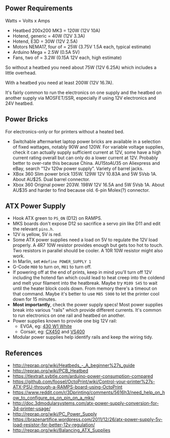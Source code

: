 ## Power Requirements

Watts = Volts x Amps

* Heatbed 200x200 MK3 = 120W (12V 10A)
* Hotend, generic = 40W (12V 3.3A)
* Hotend, E3D = 30W (12V 2.5A)
* Motors NEMA17, four of = 25W (3.75V 1.5A each, typical estimate)
* Arduino Mega = 2.5W (0.5A 5V)
* Fans, two of = 3.2W (0.15A 12V each, high estimate)

So without a heatbed you need about 75W (12V 6.25A) which includes a little overhead.

With a heatbed you need at least 200W (12V 16.7A).

It's fairly common to run the electronics on one supply and the heatbed on another supply via MOSFET/SSR, especially if using 12V electronics and 24V heatbed.

## Power Bricks

For electronics-only or for printers without a heated bed.

* Switchable aftermarket laptop power bricks are available in a selection of fixed wattages, notably 90W and 120W. For variable voltage supplies, check it can actually supply sufficient current at 12V, some have a high current rating overall but can only do a lower current at 12V. Probably better to over-rate this because China. AU$15 to AU$35 on Aliexpress and eBay, search "12v 120w power supply". Variety of barrel jacks.
* XBox 360 Slim power brick 135W. 129W 12V 10.83A and 5W 5Vsb 1A. About AU$25. Dual barrel connector.
* Xbox 360 Original power 203W. 198W 12V 16.5A and 5W 5Vsb 1A. About AU$35 and harder to find because old. 6-pin Molex(?) connector.

## ATX Power Supply

* Hook ATX green to `PS_ON` (D12) on RAMPS.
* MKS boards don't expose D12 so sacrifice a servo pin like D11 and edit the relevant `pins.h`.
* 12V is yellow, 5V is red.
* Some ATX power supplies need a load on 5V to regulate the 12V load properly. A 4R7 10W resistor provides enough but gets too hot to touch. Two resistors in parallel should be cooler. A 10R 10W resistor might also work.
* In Marlin, set `#define POWER_SUPPLY 1`
* G-Code `M80` to turn on, `M81` to turn off.
* If powering off at the end of prints, keep in mind you'll turn off 12V including the hotend fan which could lead to heat creep into the coldend and melt your filament into the heatbreak. Maybe try `M109 S45` to wait until the heater block cools down. From memory there's a timeout on that command. Maybe it's better to use `M85 S900` to let the printer cool down for 15 minutes.
* **Most importantly**, check the power supply specs! Most power supplies break into various "rails" which provide different currents. It's common to run electronics on one rail and heatbed on another.
* Power supplies known to provide one big 12V rail:
    * EVGA, eg: [430 W1 White](http://au.evga.com/products/product.aspx?pn=100-W1-0430-KR)
    * Corsair, eg: [CX450](http://www.corsair.com/en-us/cx-series-cx450-450-watt-80-plus-bronze-certified-atx-psu-na) and [VS400](http://www.corsair.com/en-gb/vs-series-vs400-400-watt-80-plus-white-certified-psu-na)
* Modular power supplies help identify rails and keep the wiring tidy.

## References

* http://reprap.org/wiki/Heatbeds_-_A_beginner%27s_guide
* http://reprap.org/wiki/PCB_Heatbed
* https://tlextrait.svbtle.com/arduino-power-consumption-compared
* https://github.com/foosel/OctoPrint/wiki/Control-your-printer%27s-ATX-PSU-through-a-RAMPS-board-using-OctoPrint
* https://www.reddit.com/r/3Dprinting/comments/5616h3/need_help_on_how_to_configure_ps_on_pin_on_a_mks/
* http://doc.3dmodularsystems.com/atx-power-supply-conversion-for-3d-printer-usage/
* http://reprap.org/wiki/PC_Power_Supply
* https://brazenartifice.wordpress.com/2011/12/26/atx-power-supply-5v-load-resistor-for-better-12v-regulation/
* http://reprap.org/wiki/Balancing_ATX_Supplies